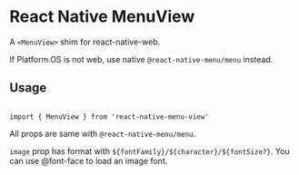 # React Native MenuView

A `<MenuView>` shim for react-native-web. 

If Platform.OS is not web, use native `@react-native-menu/menu` instead.

## Usage

```tsx

import { MenuView } from 'react-native-menu-view'

```

All props are same with `@react-native-menu/menu`. 

`image` prop has format with `${fontFamily}/${character}/${fontSize?}`. You can use @font-face to 
load an image font.